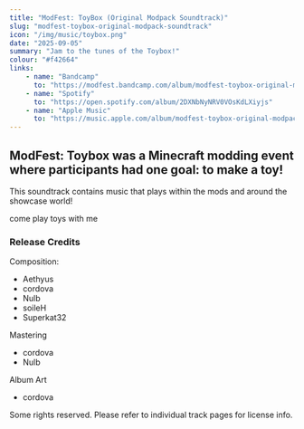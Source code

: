 ```yaml
---
title: "ModFest: ToyBox (Original Modpack Soundtrack)"
slug: "modfest-toybox-original-modpack-soundtrack"
icon: "/img/music/toybox.png"
date: "2025-09-05"
summary: "Jam to the tunes of the Toybox!"
colour: "#f42664"
links:
    - name: "Bandcamp"
      to: "https://modfest.bandcamp.com/album/modfest-toybox-original-modpack-soundtrack"
    - name: "Spotify"
      to: "https://open.spotify.com/album/2DXNbNyNRV0VOsKdLXiyjs"
    - name: "Apple Music"
      to: "https://music.apple.com/album/modfest-toybox-original-modpack-soundtrack/1837021377"
---
```


## ModFest: Toybox was a Minecraft modding event where participants had one goal: to make a toy!

This soundtrack contains music that plays within the mods and around the showcase world!

come play toys with me

### Release Credits

Composition:

- Aethyus
- cordova
- Nulb
- soileH
- Superkat32

Mastering

- cordova
- Nulb

Album Art

- cordova

Some rights reserved. Please refer to individual track pages for license info.
